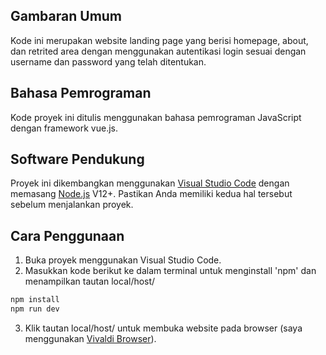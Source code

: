 ## Gambaran Umum

Kode ini merupakan website landing page yang berisi homepage, about, dan retrited area dengan menggunakan autentikasi login sesuai dengan username dan password yang telah ditentukan.

## Bahasa Pemrograman

Kode proyek ini ditulis menggunakan bahasa pemrograman JavaScript dengan framework vue.js.

## Software Pendukung

Proyek ini dikembangkan menggunakan [Visual Studio Code](https://code.visualstudio.com/download) dengan memasang [Node.js](https://nodejs.org) V12+. Pastikan Anda memiliki kedua hal tersebut sebelum menjalankan proyek.

## Cara Penggunaan

1. Buka proyek menggunakan Visual Studio Code.
2. Masukkan kode berikut ke dalam terminal untuk menginstall 'npm' dan menampilkan tautan local/host/
```sh
npm install
npm run dev
```
3. Klik tautan local/host/ untuk membuka website pada browser (saya menggunakan [Vivaldi Browser](https://vivaldi.com/download/)).

